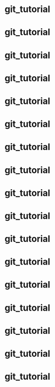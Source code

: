 # git_tutorial
# git_tutorial
# git_tutorial
# git_tutorial
# git_tutorial
# git_tutorial
# git_tutorial
# git_tutorial
# git_tutorial
# git_tutorial
# git_tutorial
# git_tutorial
# git_tutorial
# git_tutorial
# git_tutorial
# git_tutorial
# git_tutorial
